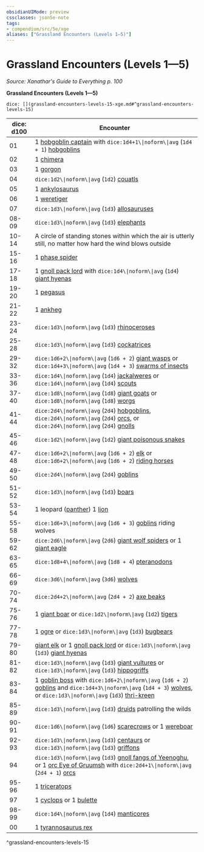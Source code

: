 ```yaml
---
obsidianUIMode: preview
cssclasses: json5e-note
tags:
- compendium/src/5e/xge
aliases: ["Grassland Encounters (Levels 1—5)"]
---
```

# Grassland Encounters (Levels 1—5)
*Source: Xanathar's Guide to Everything p. 100* 

**Grassland Encounters (Levels 1—5)**

`dice: [](grassland-encounters-levels-15-xge.md#^grassland-encounters-levels-15)`

| dice: d100 | Encounter |
|------------|-----------|
| 01 | 1 [hobgoblin captain](2-Mechanics/CLI/bestiary/humanoid/hobgoblin-captain.md) with `dice:1d4+1\\|noform\\|avg` (`1d4 + 1`) [hobgoblins](2-Mechanics/CLI/bestiary/humanoid/hobgoblin.md) |
| 02 | 1 [chimera](2-Mechanics/CLI/bestiary/monstrosity/chimera.md) |
| 03 | 1 [gorgon](2-Mechanics/CLI/bestiary/monstrosity/gorgon.md) |
| 04 | `dice:1d2\\|noform\\|avg` (`1d2`) [couatls](2-Mechanics/CLI/bestiary/celestial/couatl.md) |
| 05 | 1 [ankylosaurus](2-Mechanics/CLI/bestiary/beast/ankylosaurus.md) |
| 06 | 1 [weretiger](2-Mechanics/CLI/bestiary/humanoid/weretiger.md) |
| 07 | `dice:1d3\\|noform\\|avg` (`1d3`) [allosauruses](2-Mechanics/CLI/bestiary/beast/allosaurus.md) |
| 08-09 | `dice:1d3\\|noform\\|avg` (`1d3`) [elephants](2-Mechanics/CLI/bestiary/beast/elephant.md) |
| 10-14 | A circle of standing stones within which the air is utterly still, no matter how hard the wind blows outside |
| 15-16 | 1 [phase spider](2-Mechanics/CLI/bestiary/monstrosity/phase-spider.md) |
| 17-18 | 1 [gnoll pack lord](2-Mechanics/CLI/bestiary/humanoid/gnoll-pack-lord.md) with `dice:1d4\\|noform\\|avg` (`1d4`) [giant hyenas](2-Mechanics/CLI/bestiary/beast/giant-hyena.md) |
| 19-20 | 1 [pegasus](2-Mechanics/CLI/bestiary/celestial/pegasus.md) |
| 21-22 | 1 [ankheg](2-Mechanics/CLI/bestiary/monstrosity/ankheg.md) |
| 23-24 | `dice:1d3\\|noform\\|avg` (`1d3`) [rhinoceroses](2-Mechanics/CLI/bestiary/beast/rhinoceros.md) |
| 25-28 | `dice:1d3\\|noform\\|avg` (`1d3`) [cockatrices](2-Mechanics/CLI/bestiary/monstrosity/cockatrice.md) |
| 29-32 | `dice:1d6+2\\|noform\\|avg` (`1d6 + 2`) [giant wasps](2-Mechanics/CLI/bestiary/beast/giant-wasp.md) or `dice:1d4+3\\|noform\\|avg` (`1d4 + 3`) [swarms of insects](2-Mechanics/CLI/bestiary/beast/swarm-of-insects.md) |
| 33-36 | `dice:1d4\\|noform\\|avg` (`1d4`) [jackalweres](2-Mechanics/CLI/bestiary/humanoid/jackalwere.md) or `dice:1d4\\|noform\\|avg` (`1d4`) [scouts](2-Mechanics/CLI/bestiary/humanoid/scout.md) |
| 37-40 | `dice:1d8\\|noform\\|avg` (`1d8`) [giant goats](2-Mechanics/CLI/bestiary/beast/giant-goat.md) or `dice:1d8\\|noform\\|avg` (`1d8`) [worgs](2-Mechanics/CLI/bestiary/monstrosity/worg.md) |
| 41-44 | `dice:2d4\\|noform\\|avg` (`2d4`) [hobgoblins](2-Mechanics/CLI/bestiary/humanoid/hobgoblin.md), `dice:2d4\\|noform\\|avg` (`2d4`) [orcs](2-Mechanics/CLI/bestiary/humanoid/orc.md), or `dice:2d4\\|noform\\|avg` (`2d4`) [gnolls](2-Mechanics/CLI/bestiary/humanoid/gnoll.md) |
| 45-46 | `dice:1d2\\|noform\\|avg` (`1d2`) [giant poisonous snakes](2-Mechanics/CLI/bestiary/beast/giant-poisonous-snake.md) |
| 47-48 | `dice:1d6+2\\|noform\\|avg` (`1d6 + 2`) [elk](2-Mechanics/CLI/bestiary/beast/elk.md) or `dice:1d6+2\\|noform\\|avg` (`1d6 + 2`) [riding horses](2-Mechanics/CLI/bestiary/beast/riding-horse.md) |
| 49-50 | `dice:2d4\\|noform\\|avg` (`2d4`) [goblins](2-Mechanics/CLI/bestiary/humanoid/goblin.md) |
| 51-52 | `dice:1d3\\|noform\\|avg` (`1d3`) [boars](2-Mechanics/CLI/bestiary/beast/boar.md) |
| 53-54 | 1 leopard ([panther](2-Mechanics/CLI/bestiary/beast/panther.md)) 1 [lion](2-Mechanics/CLI/bestiary/beast/lion.md) |
| 55-58 | `dice:1d6+3\\|noform\\|avg` (`1d6 + 3`) [goblins](2-Mechanics/CLI/bestiary/humanoid/goblin.md) riding wolves |
| 59-62 | `dice:2d6\\|noform\\|avg` (`2d6`) [giant wolf spiders](2-Mechanics/CLI/bestiary/beast/giant-wolf-spider.md) or 1 [giant eagle](2-Mechanics/CLI/bestiary/beast/giant-eagle.md) |
| 63-65 | `dice:1d8+4\\|noform\\|avg` (`1d8 + 4`) [pteranodons](2-Mechanics/CLI/bestiary/beast/pteranodon.md) |
| 66-69 | `dice:3d6\\|noform\\|avg` (`3d6`) [wolves](2-Mechanics/CLI/bestiary/beast/wolf.md) |
| 70-74 | `dice:2d4+2\\|noform\\|avg` (`2d4 + 2`) [axe beaks](2-Mechanics/CLI/bestiary/beast/axe-beak.md) |
| 75-76 | 1 [giant boar](2-Mechanics/CLI/bestiary/beast/giant-boar.md) or `dice:1d2\\|noform\\|avg` (`1d2`) [tigers](2-Mechanics/CLI/bestiary/beast/tiger.md) |
| 77-78 | 1 [ogre](2-Mechanics/CLI/bestiary/giant/ogre.md) or `dice:1d3\\|noform\\|avg` (`1d3`) [bugbears](2-Mechanics/CLI/bestiary/humanoid/bugbear.md) |
| 79-80 | [giant elk](2-Mechanics/CLI/bestiary/beast/giant-elk.md) or 1 [gnoll pack lord](2-Mechanics/CLI/bestiary/humanoid/gnoll-pack-lord.md) or `dice:1d3\\|noform\\|avg` (`1d3`) [giant hyenas](2-Mechanics/CLI/bestiary/beast/giant-hyena.md) |
| 81-82 | `dice:1d3\\|noform\\|avg` (`1d3`) [giant vultures](2-Mechanics/CLI/bestiary/beast/giant-vulture.md) or `dice:1d3\\|noform\\|avg` (`1d3`) [hippogriffs](2-Mechanics/CLI/bestiary/monstrosity/hippogriff.md) |
| 83-84 | 1 [goblin boss](2-Mechanics/CLI/bestiary/humanoid/goblin-boss.md) with `dice:1d6+2\\|noform\\|avg` (`1d6 + 2`) [goblins](2-Mechanics/CLI/bestiary/humanoid/goblin.md) and `dice:1d4+3\\|noform\\|avg` (`1d4 + 3`) [wolves](2-Mechanics/CLI/bestiary/beast/wolf.md), or `dice:1d3\\|noform\\|avg` (`1d3`) [thri-kreen](2-Mechanics/CLI/bestiary/humanoid/thri-kreen.md) |
| 85-89 | `dice:1d3\\|noform\\|avg` (`1d3`) [druids](2-Mechanics/CLI/bestiary/humanoid/druid.md) patrolling the wilds |
| 90-91 | `dice:1d6\\|noform\\|avg` (`1d6`) [scarecrows](2-Mechanics/CLI/bestiary/construct/scarecrow.md) or 1 [wereboar](2-Mechanics/CLI/bestiary/humanoid/wereboar.md) |
| 92-93 | `dice:1d3\\|noform\\|avg` (`1d3`) [centaurs](2-Mechanics/CLI/bestiary/monstrosity/centaur.md) or `dice:1d3\\|noform\\|avg` (`1d3`) [griffons](2-Mechanics/CLI/bestiary/monstrosity/griffon.md) |
| 94 | `dice:1d3\\|noform\\|avg` (`1d3`) [gnoll fangs of Yeenoghu](2-Mechanics/CLI/bestiary/fiend/gnoll-fang-of-yeenoghu.md), or 1 [orc Eye of Gruumsh](2-Mechanics/CLI/bestiary/humanoid/orc-eye-of-gruumsh.md) with `dice:2d4+1\\|noform\\|avg` (`2d4 + 1`) [orcs](2-Mechanics/CLI/bestiary/humanoid/orc.md) |
| 95-96 | 1 [triceratops](2-Mechanics/CLI/bestiary/beast/triceratops.md) |
| 97 | 1 [cyclops](2-Mechanics/CLI/bestiary/giant/cyclops.md) or 1 [bulette](2-Mechanics/CLI/bestiary/monstrosity/bulette.md) |
| 98-99 | `dice:1d4\\|noform\\|avg` (`1d4`) [manticores](2-Mechanics/CLI/bestiary/monstrosity/manticore.md) |
| 00 | 1 [tyrannosaurus rex](2-Mechanics/CLI/bestiary/beast/tyrannosaurus-rex.md) |
^grassland-encounters-levels-15